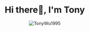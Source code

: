 <h1 align="center">Hi there👋, I'm Tony</h1>
<p align="center"> <img src="https://komarev.com/ghpvc/?username=TonyWu1995" alt="TonyWu1995" /> </p>
